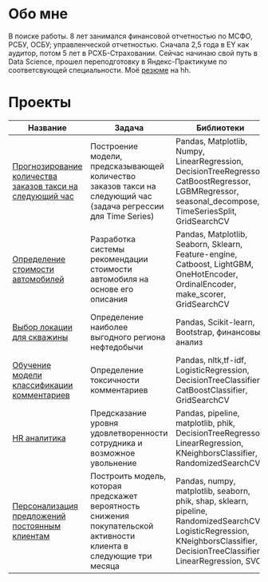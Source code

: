 # Обо мне
В поиске работы.
8 лет занимался финансовой отчетностью по МСФО, РСБУ, ОСБУ; управленческой отчетностью. Сначала 2,5 года в EY как аудитор, потом 5 лет в РСХБ-Страховании. Сейчас начинаю свой путь в Data Science, прошел переподготовку в Яндекс-Практикуме по соответсвующей специальности. 
Моё [резюме](https://istria.hh.ru/resume/7aa71024ff08440c890039ed1f567155397174) на hh.

# Проекты

| Название | Задача | Библиотеки |
|---|---|---|
| [Прогнозирование количества заказов такси на следующий час](https://github.com/kshaplyko/prediction_taxi_orders.git) | Построение модели, предсказывающей количество заказов такси на следующий час (задача регрессии для Time Series) | Pandas, Matplotlib, Numpy, LinearRegression, DecisionTreeRegressor, CatBoostRegressor, LGBMRegressor, seasonal_decompose, TimeSeriesSplit, GridSearchCV|
|[Определение стоимости автомобилей](https://github.com/kshaplyko/prediction_car_price.git) | Разработка системы рекомендации стоимости автомобиля на основе его описания | Pandas, Matplotlib, Seaborn, Sklearn, Feature-engine, Catboost, LightGBM, OneHotEncoder, OrdinalEncoder, make_scorer, GridSearchCV |
|[Выбор локации для скважины](https://github.com/kshaplyko/location_for_oil_well.git) | Определение наиболее выгодного региона нефтедобычи |Pandas, Scikit-learn, Bootstrap, финансовый анализ|
| [Обучение модели классификации комментариев](https://github.com/kshaplyko/toxic_comments.git) | Определение токсичности комментариев | Pandas, nltk,tf-idf, LogisticRegression, DecisionTreeClassifier, CatBoostClassifier, GridSearchCV|
|[HR аналитика](https://github.com/kshaplyko/hr_analytics.git) | Предсказание уровня удовлетворенности сотрудника и возможное увольнение | Pandas, pipeline, matplotlib, phik, DecisionTreeRegressor, LinearRegression, KNeighborsClassifier, RandomizedSearchCV |
| [Персонализация предложений постоянным клиентам](https://github.com/kshaplyko/learning_with_teacher.git)| Построить модель, которая предскажет вероятность снижения покупательской активности клиента в следующие три месяца | Pandas, numpy, matplotlib, seaborn, phik, shap, sklearn, pipeline, RandomizedSearchCV, LogisticRegression, KNeighborsClassifier, DecisionTreeClassifier, LinearRegression, SVC |
